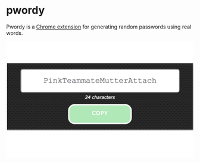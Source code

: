 # pwordy

Pwordy is a [Chrome extension](https://chrome.google.com/webstore/detail/pwordy/cgpohgdnfjhdcedjaggebpeknpmhobma) for generating random passwords using real words.

![Alt text](/pwordy_home_20160416_153122.png?raw=true)
